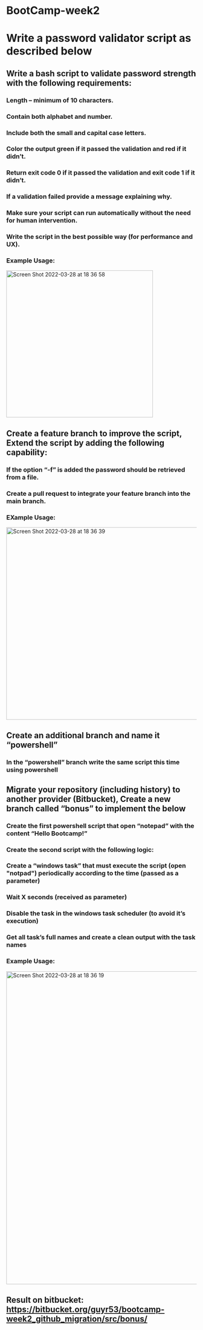 # BootCamp-week2
# Write a password validator script as described below

## Write a bash script to validate password strength with the following requirements:

### Length – minimum of 10 characters.
### Contain both alphabet and number.
### Include both the small and capital case letters.
### Color the output green if it passed the validation and red if it didn’t.
### Return exit code 0 if it passed the validation and exit code 1 if it didn’t.
### If a validation failed provide a message explaining why.
### Make sure your script can run automatically without the need for human intervention.
### Write the script in the best possible way (for performance and UX).

### Example Usage:

<img width="388" alt="Screen Shot 2022-03-28 at 18 36 58" src="https://user-images.githubusercontent.com/93793111/160435412-284423ff-063b-42f8-9ecb-8b6a5573fb08.png">



## Create a feature branch to improve the script, Extend the script by adding the following capability:


### If the option “-f” is added the password should be retrieved from a file.

### Create a pull request to integrate your feature branch into the main branch.

### EXample Usage:

<img width="508" alt="Screen Shot 2022-03-28 at 18 36 39" src="https://user-images.githubusercontent.com/93793111/160435646-9c863cb1-e256-4e8a-9817-fbce8b094f2d.png">


## Create an additional branch and name it “powershell”

### In the “powershell” branch write the same script this time using powershell

## Migrate your repository (including history) to another provider (Bitbucket), Create a new branch called “bonus” to implement the below


### Create the first powershell script that open “notepad” with the content “Hello Bootcamp!”
### Create the second script with the following logic:
### Create a “windows task” that must execute the script (open "notpad") periodically according to the time (passed as a parameter)
### Wait X seconds (received as parameter)
### Disable the task in the windows task scheduler (to avoid it’s execution)
### Get all task’s full names and create a clean output with the task names

### Example Usage:

<img width="826" alt="Screen Shot 2022-03-28 at 18 36 19" src="https://user-images.githubusercontent.com/93793111/160435934-c96b712c-8d1b-4687-9a8c-841d1652a324.png">


## Result on bitbucket: https://bitbucket.org/guyr53/bootcamp-week2_github_migration/src/bonus/
